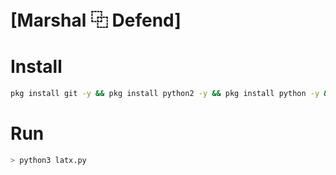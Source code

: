 # [Marshal ⿻ Defend]


# Install
```sh 
pkg install git -y && pkg install python2 -y && pkg install python -y && pkg install ruby -y && gem install lolcat && pkg install figlet -y && git clone https://github.com/TheGetsuzoThunder/MarshalDefend && cd MarshalDefend
```
# Run
```sh
> python3 latx.py
```
